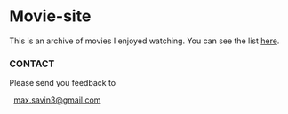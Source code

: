 # Movie-site

This is an archive of movies I enjoyed watching.
You can see the list [here](http://msmovielist.biz.ht/index.html). 

### CONTACT

Please send you feedback to

  max.savin3@gmail.com
